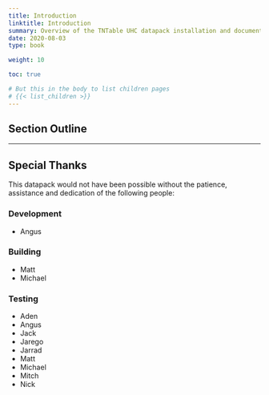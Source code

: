 ```yaml
---
title: Introduction
linktitle: Introduction
summary: Overview of the TNTable UHC datapack installation and documentation.
date: 2020-08-03
type: book

weight: 10

toc: true

# But this in the body to list children pages
# {{< list_children >}}
---
```


## Section Outline

---
## Special Thanks

This datapack would not have been possible without the patience, assistance and dedication of the following people: 

### Development
* Angus

### Building
* Matt
* Michael

### Testing
* Aden
* Angus
* Jack
* Jarego
* Jarrad
* Matt
* Michael
* Mitch
* Nick